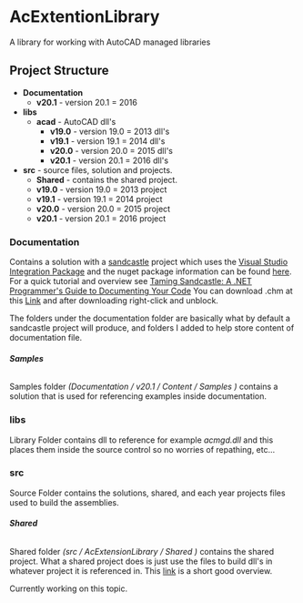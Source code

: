 # AcExtentionLibrary
A library for working with AutoCAD managed libraries


## Project Structure ##

* **Documentation**
	* **v20.1** - version 20.1 = 2016
* **libs**
	* **acad** - AutoCAD dll's
		* **v19.0** - version 19.0 = 2013 dll's
		* **v19.1** - version 19.1 = 2014 dll's
		* **v20.0** - version 20.0 = 2015 dll's
		* **v20.1** - version 20.1 = 2016 dll's
* **src** - source files, solution and projects.
	* **Shared** - contains the shared project.
	* **v19.0** - version 19.0 = 2013 project
	* **v19.1** - version 19.1 = 2014 project
	* **v20.0** - version 20.0 = 2015 project
	* **v20.1** - version 20.1 = 2016 project

### Documentation ###
Contains a solution with a [sandcastle](https://github.com/EWSoftware/SHFB) project which uses the [Visual Studio Integration Package](https://ewsoftware.github.io/SHFB/html/b128ad2a-787e-48c7-b946-f6953080c386.htm) and the nuget package information can be found [here](https://www.nuget.org/packages/EWSoftware.SHFB). For a quick tutorial and overview see [Taming Sandcastle: A .NET Programmer's Guide to Documenting Your Code](https://www.simple-talk.com/dotnet/.net-tools/taming-sandcastle-a-.net-programmers-guide-to-documenting-your-code/) 
You can download .chm at this [Link](https://github.com/Hpadgroup/AcExtensionLibrary/blob/master/Documentation/v20.1/Help/AcExtensionLibrary%20Documentation.chm?raw=true) and after downloading right-click and unblock.

The folders under the documentation folder are basically what by default a sandcastle project will produce, and folders I added to help store content of documentation file.
###### **Samples**  ######
Samples folder *(Documentation / v20.1 / Content / Samples )* contains a solution that is used for referencing examples inside documentation.

### libs ###
Library Folder contains dll to reference for example *acmgd.dll* and this places them inside the source control so no worries of repathing, etc...

### src  ###
Source Folder contains the solutions, shared, and each year projects files used to build the assemblies.
###### **Shared**  ######
Shared folder *(src / AcExtensionLibrary / Shared )* contains the shared project. What a shared project does is just use the files to build dll's in whatever project it is referenced in. This [link](http://ambilykk.com/2015/07/27/visual-studio-2015-shared-project/) is a short good overview.



Currently working on this topic.
